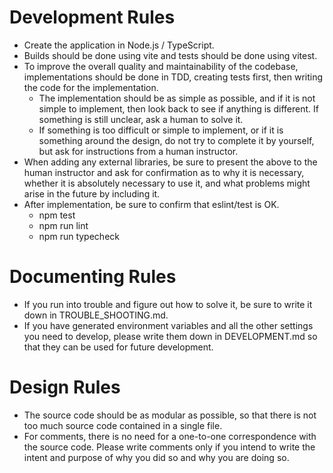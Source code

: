 # Development Rules
- Create the application in Node.js / TypeScript.
- Builds should be done using vite and tests should be done using vitest.
- To improve the overall quality and maintainability of the codebase, implementations should be done in TDD, creating tests first, then writing the code for the implementation.
  - The implementation should be as simple as possible, and if it is not simple to implement, then look back to see if anything is different. If something is still unclear, ask a human to solve it.
  - If something is too difficult or simple to implement, or if it is something around the design, do not try to complete it by yourself, but ask for instructions from a human instructor.
- When adding any external libraries, be sure to present the above to the human instructor and ask for confirmation as to why it is necessary, whether it is absolutely necessary to use it, and what problems might arise in the future by including it.
- After implementation, be sure to confirm that eslint/test is OK.
  - npm test
  - npm run lint
  - npm run typecheck

# Documenting Rules
- If you run into trouble and figure out how to solve it, be sure to write it down in TROUBLE_SHOOTING.md.
- If you have generated environment variables and all the other settings you need to develop, please write them down in DEVELOPMENT.md so that they can be used for future development.

# Design Rules
- The source code should be as modular as possible, so that there is not too much source code contained in a single file.
- For comments, there is no need for a one-to-one correspondence with the source code. Please write comments only if you intend to write the intent and purpose of why you did so and why you are doing so.